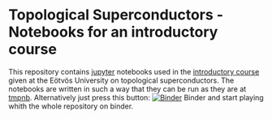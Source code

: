 
# Topological Superconductors - Notebooks for an introductory course

This repository contains [jupyter](http://jupyter.org) notebooks used in the [introductory course](http://eik.bme.hu/~palyi/topins2-2016spring/) given at the Eötvös University on topological superconductors.
The notebooks are written in such a way that they can be run as they are at [tmpnb](http://tmpnb.org). Alternatively just press this button: [![Binder](http://mybinder.org/badge.svg)](http://mybinder.org/repo/topologicalbudapest/topins2) Binder and start playing whith the whole repository on binder.
